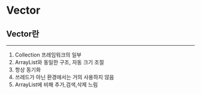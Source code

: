 # Vector

## Vector란
---
1. Collection 프레임워크의 일부
2. ArrayList와 동일한 구조, 자동 크기 조절
3. 항상 동기화
4. 쓰레드가 아닌 환경에서는 거의 사용하지 않음
5. ArrayList에 비해 추가,검색,삭제 느림